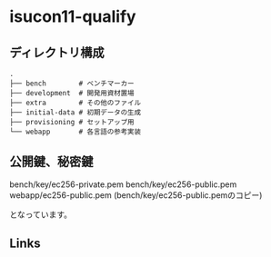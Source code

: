 # isucon11-qualify

## ディレクトリ構成

```
.
├── bench        # ベンチマーカー
├── development  # 開発用資材置場
├── extra        # その他のファイル
├── initial-data # 初期データの生成
├── provisioning # セットアップ用
└── webapp       # 各言語の参考実装
```

## 公開鍵、秘密鍵

bench/key/ec256-private.pem
bench/key/ec256-public.pem
webapp/ec256-public.pem (bench/key/ec256-public.pemのコピー)

となっています。

## Links
